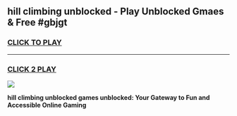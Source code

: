
## hill climbing unblocked - Play Unblocked Gmaes & Free #gbjgt
<h3>
<a href="https://news.freeplayer.one?title=hill_climbing_unblocked&ref=24F">CLICK TO PLAY</a></h3>
<hr>

<h3>
<a href="https://news.freeplayer.one?title=hill_climbing_unblocked&ref=24F">CLICK 2 PLAY</a>
  
</h3>

<a href="https://news.freeplayer.one?title=hill_climbing_unblocked&ref=24F/"><img src="https://clearcache.store/games.png"></a>


**hill climbing unblocked games unblocked: Your Gateway to Fun and Accessible Online Gaming**
